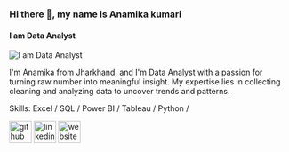 
### Hi there 👋, my name is Anamika kumari
#### I am Data Analyst
![I am Data Analyst](https://arturssmirnovs.github.io/github-profile-readme-generator/images/banner.png)

I'm Anamika from Jharkhand, and I'm Data Analyst with a passion for turning raw number into meaningful insight. My expertise lies in collecting cleaning and analyzing data to uncover trends and patterns.

Skills: Excel / SQL / Power BI / Tableau / Python /

[<img src='https://cdn.jsdelivr.net/npm/simple-icons@3.0.1/icons/github.svg' alt='github' height='40'>](https://github.com/Anamika0404)  [<img src='https://cdn.jsdelivr.net/npm/simple-icons@3.0.1/icons/linkedin.svg' alt='linkedin' height='40'>](https://www.linkedin.com/in/https://www.linkedin.com/in/anamika-kumari-68a220253//)  [<img src='https://cdn.jsdelivr.net/npm/simple-icons@3.0.1/icons/icloud.svg' alt='website' height='40'>](https://github.com/Anamika0404)  

